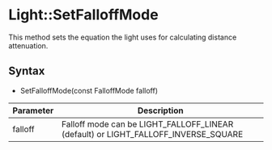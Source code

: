 # Light::SetFalloffMode #
This method sets the equation the light uses for calculating distance attenuation.

## Syntax ##
- SetFalloffMode(const FalloffMode falloff)

| Parameter | Description |
| ---- | ---- |
| falloff | Falloff mode can be LIGHT_FALLOFF_LINEAR (default) or LIGHT_FALLOFF_INVERSE_SQUARE |